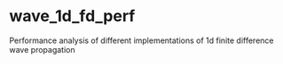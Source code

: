 # wave_1d_fd_perf
Performance analysis of different implementations of 1d finite difference wave propagation

